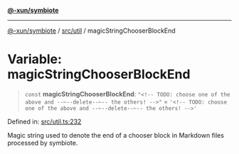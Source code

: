 [**@-xun/symbiote**](../../../README.md)

***

[@-xun/symbiote](../../../README.md) / [src/util](../README.md) / magicStringChooserBlockEnd

# Variable: magicStringChooserBlockEnd

> `const` **magicStringChooserBlockEnd**: `"<!-- TODO: choose one of the above and --✄--delete--✄-- the others! -->"` = `'<!-- TODO: choose one of the above and --✄--delete--✄-- the others! -->'`

Defined in: [src/util.ts:232](https://github.com/Xunnamius/symbiote/blob/c3f7fbdb0b36164c8890b842485989d2e0a3c698/src/util.ts#L232)

Magic string used to denote the end of a chooser block in Markdown
files processed by symbiote.
